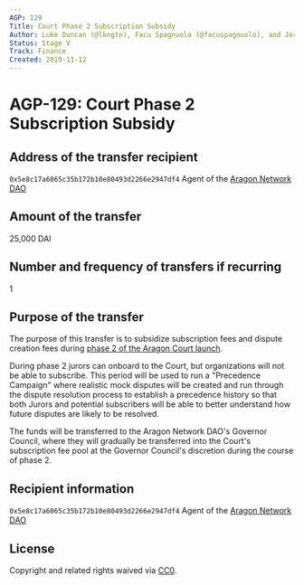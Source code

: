 ```yaml
---
AGP: 129
Title: Court Phase 2 Subscription Subsidy
Author: Luke Duncan (@lkngtn), Facu Spagnuolo (@facuspagnuolo), and Jorge Izquierdo (@izqui)
Status: Stage V
Track: Finance
Created: 2019-11-12
---
```


# **AGP-129: Court Phase 2 Subscription Subsidy**

## **Address of the transfer recipient**

 `0x5e8c17a6065c35b172b10e80493d2266e2947df4` Agent of the [Aragon Network DAO](https://mainnet.aragon.org/#/network)

## **Amount of the transfer**

25,000 DAI

## **Number and frequency of transfers if recurring**

1

## **Purpose of the transfer**

The purpose of this transfer is to subsidize subscription fees and dispute creation fees during [phase 2 of the Aragon Court launch](https://forum.aragon.org/t/aragon-network-launch-phases-and-target-dates/1263).

During phase 2 jurors can onboard to the Court, but organizations will not be able to subscribe. This period will be used to run a "Precedence Campaign" where realistic mock disputes will be created and run through the dispute resolution process to establish a precedence history so that both Jurors and potential subscribers will be able to better understand how future disputes are likely to be resolved.

The funds will be transferred to the Aragon Network DAO's Governor Council, where they will gradually be transferred into the Court's subscription fee pool at the Governor Council's discretion during the course of phase 2.

## **Recipient information**

`0x5e8c17a6065c35b172b10e80493d2266e2947df4` Agent of the [Aragon Network DAO](https://mainnet.aragon.org/#/network)

## **License**

Copyright and related rights waived via [CC0](https://creativecommons.org/publicdomain/zero/1.0/).
